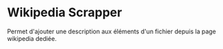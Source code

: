 # Wikipedia Scrapper
Permet d'ajouter une description aux éléments d'un fichier depuis la page wikipedia dediée. 
